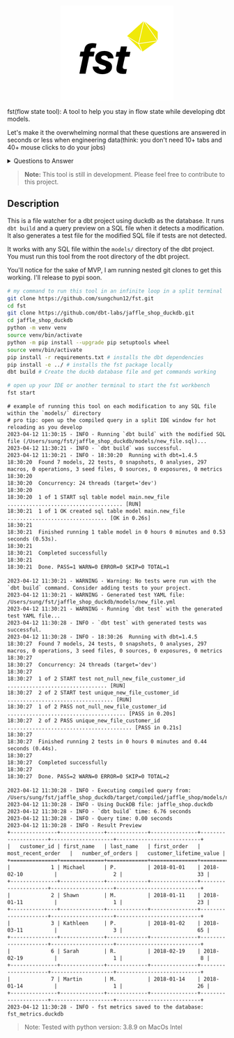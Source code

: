 <p align="center">
  <img src="./images/fst_logo.png" alt="fst: flow state tool]">
</p>

fst(flow state tool): A tool to help you stay in flow state while developing dbt models.

Let's make it the overwhelming normal that these questions are answered in seconds or less when engineering data(think: you don't need 10+ tabs and 40+ mouse clicks to do your jobs)

<details>
  <summary>Questions to Answer</summary>
  
- Who else is touching this precious file of mine? I’m tired of pull request clashing

- What’s historical performance on this and am I beating it?

- How often does this fail in production?

- Who uses this model and how often?

- What dashboards will this help vs. hurt?

- What’s a data preview based on my updates look like? (e.g. 5 rows)

- How many scheduled data pipelines are tied to this model?

- How much does this cost to run in production and am I helping vs. hurting?

- What are existing database permissions on this model?

- Anyone working on pull requests in real time that rely on my work?

- What’s a data diff compared to current production data?
  
</details>

> **Note:** This tool is still in development. Please feel free to contribute to this project.

## Description

This is a file watcher for a dbt project using duckdb as the database. It runs `dbt build` and a query preview on a SQL file when it detects a modification. It also generates a test file for the modified SQL file if tests are not detected.

It works with any SQL file within the `models/` directory of the dbt project. You must run this tool from the root directory of the dbt project.

You'll notice for the sake of MVP, I am running nested git clones to get this working. I'll release to pypi soon.


```bash
# my command to run this tool in an infinite loop in a split terminal
git clone https://github.com/sungchun12/fst.git
cd fst
git clone https://github.com/dbt-labs/jaffle_shop_duckdb.git
cd jaffle_shop_duckdb
python -m venv venv
source venv/bin/activate
python -m pip install --upgrade pip setuptools wheel
source venv/bin/activate
pip install -r requirements.txt # installs the dbt dependencies
pip install -e ../ # installs the fst package locally
dbt build # Create the duckb database file and get commands working
```

```bash
# open up your IDE or another terminal to start the fst workbench
fst start
```

```shell
# example of running this tool on each modification to any SQL file within the `models/` directory
# pro tip: open up the compiled query in a split IDE window for hot reloading as you develop
2023-04-12 11:30:15 - INFO - Running `dbt build` with the modified SQL file (/Users/sung/fst/jaffle_shop_duckdb/models/new_file.sql)...
2023-04-12 11:30:21 - INFO - `dbt build` was successful.
2023-04-12 11:30:21 - INFO - 18:30:20  Running with dbt=1.4.5
18:30:20  Found 7 models, 22 tests, 0 snapshots, 0 analyses, 297 macros, 0 operations, 3 seed files, 0 sources, 0 exposures, 0 metrics
18:30:20  
18:30:20  Concurrency: 24 threads (target='dev')
18:30:20  
18:30:20  1 of 1 START sql table model main.new_file ..................................... [RUN]
18:30:21  1 of 1 OK created sql table model main.new_file ................................ [OK in 0.26s]
18:30:21  
18:30:21  Finished running 1 table model in 0 hours 0 minutes and 0.53 seconds (0.53s).
18:30:21  
18:30:21  Completed successfully
18:30:21  
18:30:21  Done. PASS=1 WARN=0 ERROR=0 SKIP=0 TOTAL=1

2023-04-12 11:30:21 - WARNING - Warning: No tests were run with the `dbt build` command. Consider adding tests to your project.
2023-04-12 11:30:21 - WARNING - Generated test YAML file: /Users/sung/fst/jaffle_shop_duckdb/models/new_file.yml
2023-04-12 11:30:21 - WARNING - Running `dbt test` with the generated test YAML file...
2023-04-12 11:30:28 - INFO - `dbt test` with generated tests was successful.
2023-04-12 11:30:28 - INFO - 18:30:26  Running with dbt=1.4.5
18:30:27  Found 7 models, 24 tests, 0 snapshots, 0 analyses, 297 macros, 0 operations, 3 seed files, 0 sources, 0 exposures, 0 metrics
18:30:27  
18:30:27  Concurrency: 24 threads (target='dev')
18:30:27  
18:30:27  1 of 2 START test not_null_new_file_customer_id ................................ [RUN]
18:30:27  2 of 2 START test unique_new_file_customer_id .................................. [RUN]
18:30:27  1 of 2 PASS not_null_new_file_customer_id ...................................... [PASS in 0.20s]
18:30:27  2 of 2 PASS unique_new_file_customer_id ........................................ [PASS in 0.21s]
18:30:27  
18:30:27  Finished running 2 tests in 0 hours 0 minutes and 0.44 seconds (0.44s).
18:30:27  
18:30:27  Completed successfully
18:30:27  
18:30:27  Done. PASS=2 WARN=0 ERROR=0 SKIP=0 TOTAL=2

2023-04-12 11:30:28 - INFO - Executing compiled query from: /Users/sung/fst/jaffle_shop_duckdb/target/compiled/jaffle_shop/models/new_file.sql
2023-04-12 11:30:28 - INFO - Using DuckDB file: jaffle_shop.duckdb
2023-04-12 11:30:28 - INFO - `dbt build` time: 6.76 seconds
2023-04-12 11:30:28 - INFO - Query time: 0.00 seconds
2023-04-12 11:30:28 - INFO - Result Preview
+---------------+--------------+-------------+---------------+---------------------+--------------------+---------------------------+
|   customer_id | first_name   | last_name   | first_order   | most_recent_order   |   number_of_orders |   customer_lifetime_value |
+===============+==============+=============+===============+=====================+====================+===========================+
|             1 | Michael      | P.          | 2018-01-01    | 2018-02-10          |                  2 |                        33 |
+---------------+--------------+-------------+---------------+---------------------+--------------------+---------------------------+
|             2 | Shawn        | M.          | 2018-01-11    | 2018-01-11          |                  1 |                        23 |
+---------------+--------------+-------------+---------------+---------------------+--------------------+---------------------------+
|             3 | Kathleen     | P.          | 2018-01-02    | 2018-03-11          |                  3 |                        65 |
+---------------+--------------+-------------+---------------+---------------------+--------------------+---------------------------+
|             6 | Sarah        | R.          | 2018-02-19    | 2018-02-19          |                  1 |                         8 |
+---------------+--------------+-------------+---------------+---------------------+--------------------+---------------------------+
|             7 | Martin       | M.          | 2018-01-14    | 2018-01-14          |                  1 |                        26 |
+---------------+--------------+-------------+---------------+---------------------+--------------------+---------------------------+
2023-04-12 11:30:28 - INFO - fst metrics saved to the database: fst_metrics.duckdb
```

> Note: Tested with python version: 3.8.9 on MacOs Intel
